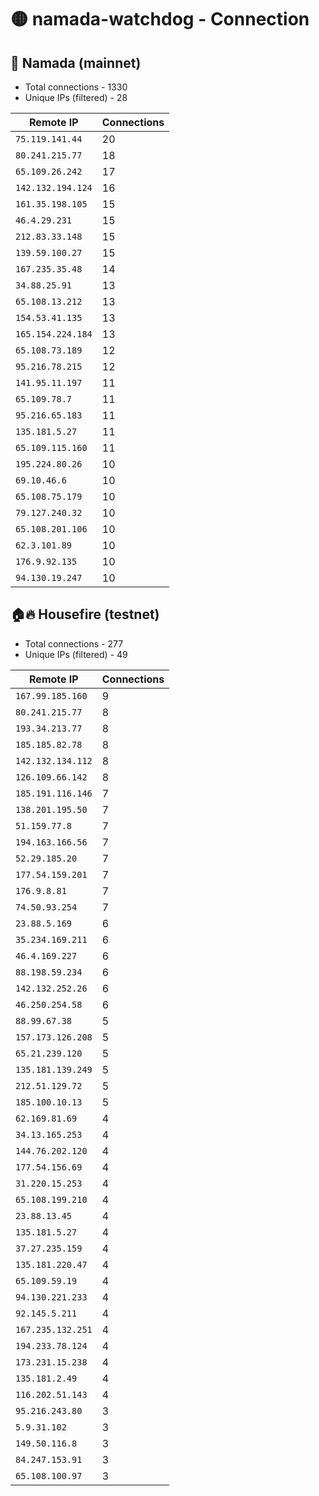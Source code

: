 # 🟡 namada-watchdog - Connection

## 🚀 Namada (mainnet)
- Total connections - 1330
- Unique IPs (filtered) - 28

| Remote IP | Connections |
|-----------|-------------|
| `75.119.141.44` | 20 |
| `80.241.215.77` | 18 |
| `65.109.26.242` | 17 |
| `142.132.194.124` | 16 |
| `161.35.198.105` | 15 |
| `46.4.29.231` | 15 |
| `212.83.33.148` | 15 |
| `139.59.100.27` | 15 |
| `167.235.35.48` | 14 |
| `34.88.25.91` | 13 |
| `65.108.13.212` | 13 |
| `154.53.41.135` | 13 |
| `165.154.224.184` | 13 |
| `65.108.73.189` | 12 |
| `95.216.78.215` | 12 |
| `141.95.11.197` | 11 |
| `65.109.78.7` | 11 |
| `95.216.65.183` | 11 |
| `135.181.5.27` | 11 |
| `65.109.115.160` | 11 |
| `195.224.80.26` | 10 |
| `69.10.46.6` | 10 |
| `65.108.75.179` | 10 |
| `79.127.240.32` | 10 |
| `65.108.201.106` | 10 |
| `62.3.101.89` | 10 |
| `176.9.92.135` | 10 |
| `94.130.19.247` | 10 |

## 🏠🔥 Housefire (testnet)

- Total connections - 277
- Unique IPs (filtered) - 49

| Remote IP | Connections |
|-----------|-------------|
| `167.99.185.160` | 9 |
| `80.241.215.77` | 8 |
| `193.34.213.77` | 8 |
| `185.185.82.78` | 8 |
| `142.132.134.112` | 8 |
| `126.109.66.142` | 8 |
| `185.191.116.146` | 7 |
| `138.201.195.50` | 7 |
| `51.159.77.8` | 7 |
| `194.163.166.56` | 7 |
| `52.29.185.20` | 7 |
| `177.54.159.201` | 7 |
| `176.9.8.81` | 7 |
| `74.50.93.254` | 7 |
| `23.88.5.169` | 6 |
| `35.234.169.211` | 6 |
| `46.4.169.227` | 6 |
| `88.198.59.234` | 6 |
| `142.132.252.26` | 6 |
| `46.250.254.58` | 6 |
| `88.99.67.38` | 5 |
| `157.173.126.208` | 5 |
| `65.21.239.120` | 5 |
| `135.181.139.249` | 5 |
| `212.51.129.72` | 5 |
| `185.100.10.13` | 5 |
| `62.169.81.69` | 4 |
| `34.13.165.253` | 4 |
| `144.76.202.120` | 4 |
| `177.54.156.69` | 4 |
| `31.220.15.253` | 4 |
| `65.108.199.210` | 4 |
| `23.88.13.45` | 4 |
| `135.181.5.27` | 4 |
| `37.27.235.159` | 4 |
| `135.181.220.47` | 4 |
| `65.109.59.19` | 4 |
| `94.130.221.233` | 4 |
| `92.145.5.211` | 4 |
| `167.235.132.251` | 4 |
| `194.233.78.124` | 4 |
| `173.231.15.238` | 4 |
| `135.181.2.49` | 4 |
| `116.202.51.143` | 4 |
| `95.216.243.80` | 3 |
| `5.9.31.102` | 3 |
| `149.50.116.8` | 3 |
| `84.247.153.91` | 3 |
| `65.108.100.97` | 3 |

